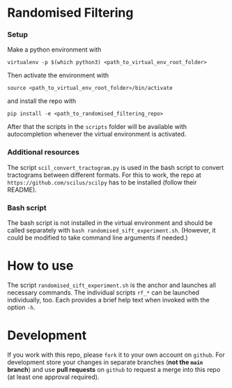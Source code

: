 # Randomised Filtering

### Setup

Make a python environment with
```
virtualenv -p $(which python3) <path_to_virtual_env_root_folder>
```

Then activate the environment with
```
source <path_to_virtual_env_root_folder>/bin/activate
```
and install the repo with
```
pip install -e <path_to_randomised_filtering_repo>
```

After that the scripts in the `scripts` folder will be available with autocompletion
whenever the virtual environment is activated.

### Additional resources

The script `scil_convert_tractogram.py` is used in the bash script to convert
tractograms between different formats. For this to work, the repo
at `https://github.com/scilus/scilpy` has to be installed (follow their README).

### Bash script

The bash script is not installed in the virtual environment and should be called
separately with `bash randomised_sift_experiment.sh`. (However, it could be modified to
take command line arguments if needed.)

# How to use

The script `randomised_sift_experiment.sh` is the anchor and launches all necessary
commands. The individual scripts `rf_*` can be launched individually, too. Each
provides a brief help text when invoked with the option `-h`.

# Development

If you work with this repo, please `fork` it to your own account on `github`.
For development store your changes in separate branches (**not the `main` branch**)
and use **pull requests** on `github` to request a merge into this repo (at least
one approval required).